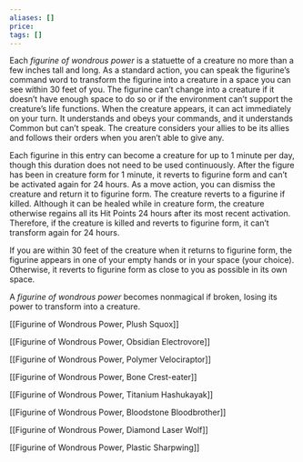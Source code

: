 ```yaml
---
aliases: []
price: 
tags: []
---
```


Each _figurine of wondrous power_ is a statuette of a creature no more than a few inches tall and long. As a standard action, you can speak the figurine’s command word to transform the figurine into a creature in a space you can see within 30 feet of you. The figurine can’t change into a creature if it doesn’t have enough space to do so or if the environment can’t support the creature’s life functions. When the creature appears, it can act immediately on your turn. It understands and obeys your commands, and it understands Common but can’t speak. The creature considers your allies to be its allies and follows their orders when you aren’t able to give any.

Each figurine in this entry can become a creature for up to 1 minute per day, though this duration does not need to be used continuously. After the figure has been in creature form for 1 minute, it reverts to figurine form and can’t be activated again for 24 hours. As a move action, you can dismiss the creature and return it to figurine form. The creature reverts to a figurine if killed. Although it can be healed while in creature form, the creature otherwise regains all its Hit Points 24 hours after its most recent activation. Therefore, if the creature is killed and reverts to figurine form, it can’t transform again for 24 hours.

If you are within 30 feet of the creature when it returns to figurine form, the figurine appears in one of your empty hands or in your space (your choice). Otherwise, it reverts to figurine form as close to you as possible in its own space.

A _figurine of wondrous power_ becomes nonmagical if broken, losing its power to transform into a creature.

[[Figurine of Wondrous Power, Plush Squox]]

[[Figurine of Wondrous Power, Obsidian Electrovore]]

[[Figurine of Wondrous Power, Polymer Velociraptor]]

[[Figurine of Wondrous Power, Bone Crest-eater]]

[[Figurine of Wondrous Power, Titanium Hashukayak]]

[[Figurine of Wondrous Power, Bloodstone Bloodbrother]]

[[Figurine of Wondrous Power, Diamond Laser Wolf]]

[[Figurine of Wondrous Power, Plastic Sharpwing]]
